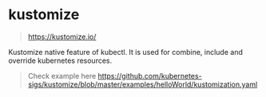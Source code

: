 # kustomize

> https://kustomize.io/

Kustomize native feature of kubectl. It is used for combine, include and override kubernetes resources.

> Check example here https://github.com/kubernetes-sigs/kustomize/blob/master/examples/helloWorld/kustomization.yaml
